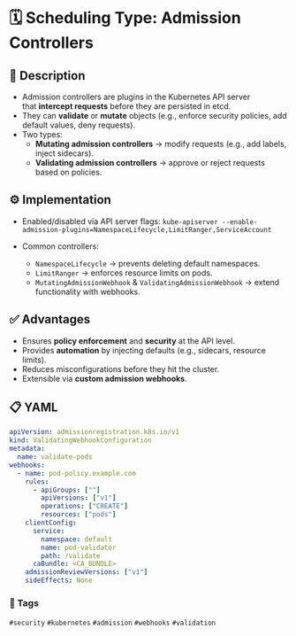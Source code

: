 # 🗓️ Scheduling Type: Admission Controllers


## 📌 Description

- Admission controllers are plugins in the Kubernetes API server that **intercept requests** before they are persisted in etcd.
- They can **validate** or **mutate** objects (e.g., enforce security policies, add default values, deny requests).
- Two types:
    - **Mutating admission controllers** → modify requests (e.g., add labels, inject sidecars).
    - **Validating admission controllers** → approve or reject requests based on policies.

## ⚙️ Implementation

- Enabled/disabled via API server flags:
    `kube-apiserver --enable-admission-plugins=NamespaceLifecycle,LimitRanger,ServiceAccount`
    
- Common controllers:
    - `NamespaceLifecycle` → prevents deleting default namespaces.
    - `LimitRanger` → enforces resource limits on pods.
    - `MutatingAdmissionWebhook` & `ValidatingAdmissionWebhook` → extend functionality with webhooks.

## ✅ Advantages

- Ensures **policy enforcement** and **security** at the API level.
- Provides **automation** by injecting defaults (e.g., sidecars, resource limits).
- Reduces misconfigurations before they hit the cluster.
- Extensible via **custom admission webhooks**.

## 📋 YAML

```YAML
apiVersion: admissionregistration.k8s.io/v1
kind: ValidatingWebhookConfiguration
metadata:
  name: validate-pods
webhooks:
  - name: pod-policy.example.com
    rules:
      - apiGroups: [""]
        apiVersions: ["v1"]
        operations: ["CREATE"]
        resources: ["pods"]
    clientConfig:
      service:
        namespace: default
        name: pod-validator
        path: /validate
      caBundle: <CA_BUNDLE>
    admissionReviewVersions: ["v1"]
    sideEffects: None

```

### 🔖 Tags
`#security` `#kubernetes` `#admission` `#webhooks` `#validation`